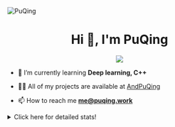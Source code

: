 ![PuQing](https://user-images.githubusercontent.com/27223114/171565019-9a56fae6-b08b-421f-99db-7e830da42371.png)

<h1 align="center">Hi 👋, I'm PuQing</h1>

<p align="center">
  <img src="https://github-widgetbox.vercel.app/api/profile?username=AndPuQing&data=followers,repositories,stars,commits"/>
</p>

- 🌱 I’m currently learning **Deep learning, C++**

- 👨‍💻 All of my projects are available at [AndPuQing](https://github.com/AndPuQing)

- 📫 How to reach me **me@puqing.work**

<details>
<summary>Click here for detailed stats!</summary>

<!--START_SECTION:waka-->
**I'm a Night 🦉** 

```text
🌞 Morning    37 commits     ██░░░░░░░░░░░░░░░░░░░░░░░   10.03% 
🌆 Daytime    135 commits    █████████░░░░░░░░░░░░░░░░   36.59% 
🌃 Evening    123 commits    ████████░░░░░░░░░░░░░░░░░   33.33% 
🌙 Night      74 commits     █████░░░░░░░░░░░░░░░░░░░░   20.05%

```


📊 **This Week I Spent My Time On** 

```text
💬 Programming Languages: 
Jupyter Notebook         5 hrs 9 mins        █████████████░░░░░░░░░░░░   51.51% 
Python                   3 hrs 33 mins       ████████░░░░░░░░░░░░░░░░░   35.46% 
Markdown                 1 hr 2 mins         ██░░░░░░░░░░░░░░░░░░░░░░░   10.34% 
Other                    15 mins             ░░░░░░░░░░░░░░░░░░░░░░░░░   2.65% 
XML                      0 secs              ░░░░░░░░░░░░░░░░░░░░░░░░░   0.04%

🔥 Editors: 
VS Code                  10 hrs              █████████████████████████   100.0%

💻 Operating System: 
Mac                      8 hrs 13 mins       ████████████████████░░░░░   82.05% 
Linux                    1 hr 46 mins        ████░░░░░░░░░░░░░░░░░░░░░   17.64% 
Windows                  1 min               ░░░░░░░░░░░░░░░░░░░░░░░░░   0.31%

```


<!--END_SECTION:waka-->
</details>
